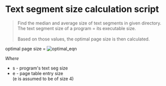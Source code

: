 # Text segment size calculation script

> Find the median and average size of text segments in given directory. <br />
> The text segment size of a program = its executable size.
> <br /><br />
> Based on those values, the optimal page size is then calculated.

optimal page size = ![optimal_eqn](https://github.com/ladzaretti/text_segment_size_script/CodeCogsEqn.png)

_Where_
- s - program's text seg size
- e - page table entry size <br/> (e is assumed to be of size 4)
